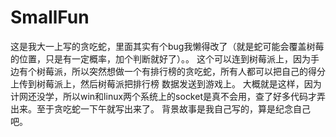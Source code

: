 # SmallFun
这是我大一上写的贪吃蛇，里面其实有个bug我懒得改了（就是蛇可能会覆盖树莓的位置，只是有一定概率，加个判断就好了）。。
这个可以连到树莓派上，因为手边有个树莓派，所以突然想做一个有排行榜的贪吃蛇，所有人都可以把自己的得分上传到树莓派上，然后树莓派把排行榜
数据发送到游戏上。
大概就是这样，因为计网还没学，所以win和linux两个系统上的socket是真不会用，查了好多代码才弄出来。至于贪吃蛇一下午就写出来了。
背景故事是我自己写的，算是纪念自己吧。
